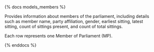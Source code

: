 {% docs models_members %}

Provides information about members of the parliament, including details such as member name, party affiliation, gender, earliest sitting, latest sitting, count of sittings present, and count of total sittings.

Each row represents one Member of Parliament (MP).
 
{% enddocs %}